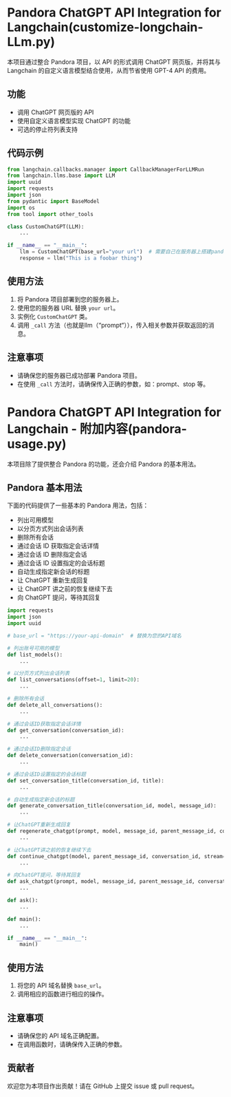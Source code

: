 # Pandora ChatGPT API Integration for Langchain(customize-longchain-LLm.py)

本项目通过整合 Pandora 项目，以 API 的形式调用 ChatGPT 网页版，并将其与 Langchain 的自定义语言模型结合使用，从而节省使用 GPT-4 API 的费用。

## 功能

- 调用 ChatGPT 网页版的 API
- 使用自定义语言模型实现 ChatGPT 的功能
- 可选的停止符列表支持

## 代码示例

```python
from langchain.callbacks.manager import CallbackManagerForLLMRun
from langchain.llms.base import LLM
import uuid
import requests
import json
from pydantic import BaseModel
import os
from tool import other_tools

class CustomChatGPT(LLM):
    ...

if __name__ == "__main__":
    llm = CustomChatGPT(base_url="your url")  # 需要自己在服务器上搭建pandora程序
    response = llm("This is a foobar thing")
```

## 使用方法

1. 将 Pandora 项目部署到您的服务器上。
2. 使用您的服务器 URL 替换 `your url`。
3. 实例化 `CustomChatGPT` 类。
4. 调用 `_call` 方法（也就是llm（“prompt“）），传入相关参数并获取返回的消息。

## 注意事项

- 请确保您的服务器已成功部署 Pandora 项目。
- 在使用 `_call` 方法时，请确保传入正确的参数，如：prompt、stop 等。

# Pandora ChatGPT API Integration for Langchain - 附加内容(pandora-usage.py)

本项目除了提供整合 Pandora 的功能，还会介绍 Pandora 的基本用法。

## Pandora 基本用法

下面的代码提供了一些基本的 Pandora 用法，包括：

- 列出可用模型
- 以分页方式列出会话列表
- 删除所有会话
- 通过会话 ID 获取指定会话详情
- 通过会话 ID 删除指定会话
- 通过会话 ID 设置指定的会话标题
- 自动生成指定新会话的标题
- 让 ChatGPT 重新生成回复
- 让 ChatGPT 讲之前的恢复继续下去
- 向 ChatGPT 提问，等待其回复

```python
import requests
import json
import uuid

# base_url = "https://your-api-domain"  # 替换为您的API域名

# 列出账号可用的模型
def list_models():
    ...

# 以分页方式列出会话列表
def list_conversations(offset=1, limit=20):
    ...

# 删除所有会话
def delete_all_conversations():
    ...

# 通过会话ID获取指定会话详情
def get_conversation(conversation_id):
    ...

# 通过会话ID删除指定会话
def delete_conversation(conversation_id):
    ...

# 通过会话ID设置指定的会话标题
def set_conversation_title(conversation_id, title):
    ...

# 自动生成指定新会话的标题
def generate_conversation_title(conversation_id, model, message_id):
    ...

# 让ChatGPT重新生成回复
def regenerate_chatgpt(prompt, model, message_id, parent_message_id, conversation_id, stream=True):
    ...

# 让ChatGPT讲之前的恢复继续下去
def continue_chatgpt(model, parent_message_id, conversation_id, stream=True):
    ...

# 向ChatGPT提问，等待其回复
def ask_chatgpt(prompt, model, message_id, parent_message_id, conversation_id=None, stream=False):
    ...

def ask():
    ...

def main():
    ...

if __name__ == "__main__":
    main()
```

## 使用方法

1. 将您的 API 域名替换 `base_url`。
2. 调用相应的函数进行相应的操作。

## 注意事项

- 请确保您的 API 域名正确配置。
- 在调用函数时，请确保传入正确的参数。

## 贡献者

欢迎您为本项目作出贡献！请在 GitHub 上提交 issue 或 pull request。




